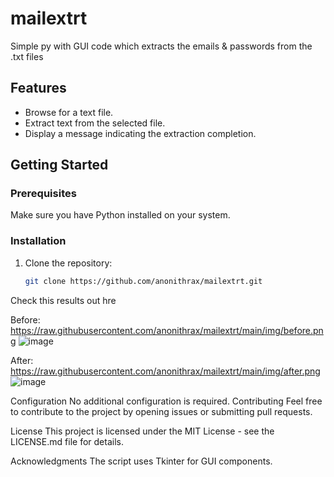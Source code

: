 # mailextrt
Simple py with GUI code which extracts the emails &amp; passwords from the .txt files 

## Features

- Browse for a text file.
- Extract text from the selected file.
- Display a message indicating the extraction completion.

## Getting Started

### Prerequisites

Make sure you have Python installed on your system.

### Installation

1. Clone the repository:

   ```bash
   git clone https://github.com/anonithrax/mailextrt.git


Check this results out hre

Before:
https://raw.githubusercontent.com/anonithrax/mailextrt/main/img/before.png
![image](https://github.com/anonithrax/mailextrt/assets/108882092/a54e3a9b-8987-482c-ad08-632674f9e749)


After:
https://raw.githubusercontent.com/anonithrax/mailextrt/main/img/after.png
![image](https://github.com/anonithrax/mailextrt/assets/108882092/fec14e4a-1e5c-4c98-a709-30370a9263ab)



Configuration
No additional configuration is required.
Contributing
Feel free to contribute to the project by opening issues or submitting pull requests.

License
This project is licensed under the MIT License - see the LICENSE.md file for details.


Acknowledgments
The script uses Tkinter for GUI components.
